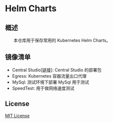 # Helm Charts
## 概述
&emsp;&emsp;本仓库用于保存常用的 Kubernetes Helm Charts。

## 镜像清单

- Central Studio[[链接](https://central-x.com/studio/)]: Central Studio 的部署包
- Egress: Kubernetes 容器流量出口代理
- MySql: 测试环境下部署 MySql 用于测试
- SpeedTest: 用于做网络速度测试

## License
[MIT License](./LICENSE)